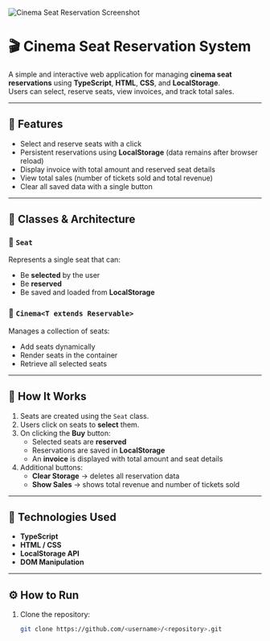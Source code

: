 
![Cinema Seat Reservation Screenshot](screenshot.png)

# 🎬 Cinema Seat Reservation System

A simple and interactive web application for managing **cinema seat reservations** using **TypeScript**, **HTML**, **CSS**, and **LocalStorage**.  
Users can select, reserve seats, view invoices, and track total sales.

---

## 🚀 Features

- Select and reserve seats with a click  
- Persistent reservations using **LocalStorage** (data remains after browser reload)  
- Display invoice with total amount and reserved seat details  
- View total sales (number of tickets sold and total revenue)  
- Clear all saved data with a single button  

---

## 🧱 Classes & Architecture

### 🔹 `Seat`
Represents a single seat that can:  
- Be **selected** by the user  
- Be **reserved**  
- Be saved and loaded from **LocalStorage**  

### 🔹 `Cinema<T extends Reservable>`
Manages a collection of seats:  
- Add seats dynamically  
- Render seats in the container  
- Retrieve all selected seats  

---

## 💾 How It Works

1. Seats are created using the `Seat` class.  
2. Users click on seats to **select** them.  
3. On clicking the **Buy** button:
   - Selected seats are **reserved**  
   - Reservations are saved in **LocalStorage**  
   - An **invoice** is displayed with total amount and seat details  
4. Additional buttons:
   - **Clear Storage** → deletes all reservation data  
   - **Show Sales** → shows total revenue and number of tickets sold  

---

## 🧩 Technologies Used

- **TypeScript**  
- **HTML / CSS**  
- **LocalStorage API**  
- **DOM Manipulation**  

---

## ⚙️ How to Run

1. Clone the repository:
   ```bash
   git clone https://github.com/<username>/<repository>.git
